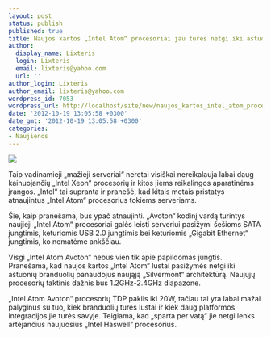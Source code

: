 ```yaml
---
layout: post
status: publish
published: true
title: Naujos kartos „Intel Atom“ procesoriai jau turės netgi iki aštuonių branduolių
author:
  display_name: Lixteris
  login: Lixteris
  email: lixteris@yahoo.com
  url: ''
author_login: Lixteris
author_email: lixteris@yahoo.com
wordpress_id: 7053
wordpress_url: http://localhost/site/new/naujos_kartos_intel_atom_procesoriai_jau_tures_iki_astuoniu_branduoliu/
date: '2012-10-19 13:05:58 +0300'
date_gmt: '2012-10-19 13:05:58 +0300'
categories:
- Naujienos
---
```

<p><div class="imgright"><img src="http://technews.lt/upload/intel-atom-logo.jpg"  /></div></p>
<p>
	Taip vadinamieji &bdquo;mažieji serveriai&ldquo; neretai visi&scaron;kai nereikalauja labai daug kainuojančių &bdquo;Intel Xeon&ldquo; procesorių ir kitos jiems reikalingos aparatinėms įrangos. &bdquo;Intel&ldquo; tai supranta ir prane&scaron;ė, kad kitais metais pristatys atnaujintus &bdquo;Intel Atom&ldquo; procesorius tokiems serveriams.</p>
<p>
	&Scaron;ie, kaip prane&scaron;ama, bus ypač atnaujinti. &bdquo;Avoton&ldquo; kodinį vardą turintys naujieji &bdquo;Intel Atom&ldquo; procesoriai galės leisti serveriui pasižymi &scaron;e&scaron;ioms SATA jungtimis, keturiomis USB 2.0 jungtimis bei keturiomis &bdquo;Gigabit Ethernet&ldquo; jungtimis, ko nematėme ank&scaron;čiau.</p>
<p>
	Visgi &bdquo;Intel Atom Avoton&ldquo; nebus vien tik apie papildomas jungtis. Prane&scaron;ama, kad naujos kartos &bdquo;Intel Atom&ldquo; lustai pasižymės netgi iki a&scaron;tuonių branduolių panaudojus naująją &bdquo;Silvermont&ldquo; architektūrą. Naujųjų procesorių taktinis dažnis bus 1.2GHz-2.4GHz diapazone.</p>
<p>
	&bdquo;Intel Atom Avoton&ldquo; procesorių TDP pakils iki 20W, tačiau tai yra labai mažai palyginus su tuo, kiek branduolių turės lustai ir kiek daug platformos integracijos jie turės savyje. Teigiama, kad &bdquo;sparta per vatą&ldquo; jie netgi lenks artėjančius naujuosius &bdquo;Intel Haswell&ldquo; procesorius.</p>
